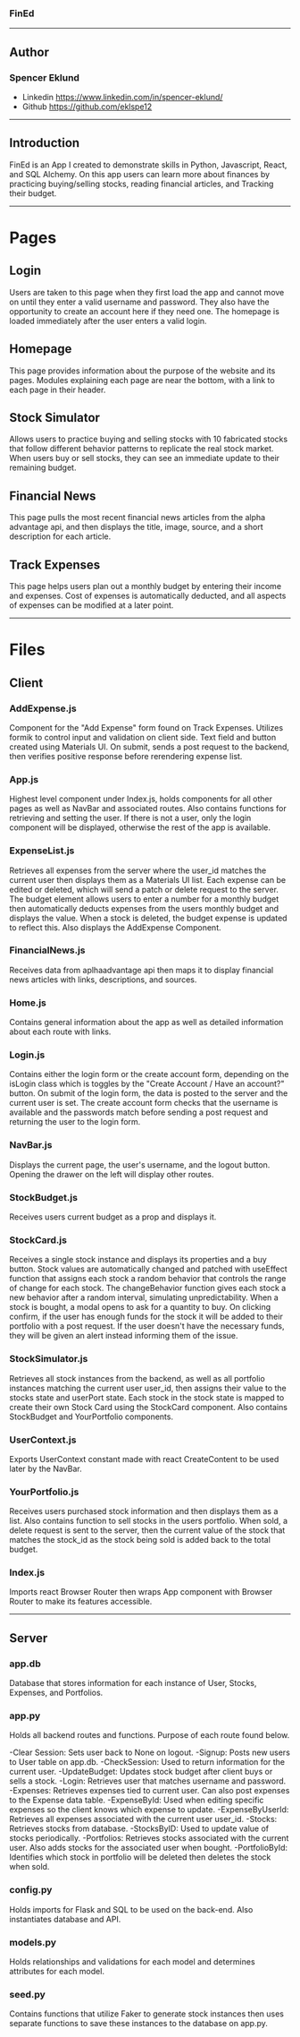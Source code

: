 ### FinEd

---

## Author

### Spencer Eklund

- Linkedin https://www.linkedin.com/in/spencer-eklund/
- Github https://github.com/eklspe12

---

## Introduction

FinEd is an App I created to demonstrate skills in Python, Javascript, React, and SQL Alchemy. On this app users can learn more about finances by practicing buying/selling stocks, reading financial articles, and Tracking their budget.

---

# Pages

## Login

Users are taken to this page when they first load the app and cannot move on until they enter a valid username and password. They also have the opportunity to create an account here if they need one. The homepage is loaded immediately after the user enters a valid login.

## Homepage

This page provides information about the purpose of the website and its pages. Modules explaining each page are near the bottom, with a link to each page in their header.

## Stock Simulator

Allows users to practice buying and selling stocks with 10 fabricated stocks that follow different behavior patterns to replicate the real stock market. When users buy or sell stocks, they can see an immediate update to their remaining budget.

## Financial News

This page pulls the most recent financial news articles from the alpha advantage api, and then displays the title, image, source, and a short description for each article.

## Track Expenses

This page helps users plan out a monthly budget by entering their income and expenses. Cost of expenses is automatically deducted, and all aspects of expenses can be modified at a later point.

---

# Files

## Client

### AddExpense.js

Component for the "Add Expense" form found on Track Expenses. Utilizes formik to control input and validation on client side. Text field and button created using Materials UI. On submit, sends a post request to the backend, then verifies positive response before rerendering expense list.

### App.js

Highest level component under Index.js, holds components for all other pages as well as NavBar and associated routes. Also contains functions for retrieving and setting the user. If there is not a user, only the login component will be displayed, otherwise the rest of the app is available.

### ExpenseList.js

Retrieves all expenses from the server where the user_id matches the current user then displays them as a Materials UI list. Each expense can be edited or deleted, which will send a patch or delete request to the server. The budget element allows users to enter a number for a monthly budget then automatically deducts expenses from the users monthly budget and displays the value. When a stock is deleted, the budget expense is updated to reflect this. Also displays the AddExpense Component.

### FinancialNews.js

Receives data from aplhaadvantage api then maps it to display financial news articles with links, descriptions, and sources.

### Home.js

Contains general information about the app as well as detailed information about each route with links.

### Login.js

Contains either the login form or the create account form, depending on the isLogin class which is toggles by the "Create Account / Have an account?" button. On submit of the login form, the data is posted to the server and the current user is set. The create account form checks that the username is available and the passwords match before sending a post request and returning the user to the login form.

### NavBar.js

Displays the current page, the user's username, and the logout button. Opening the drawer on the left will display other routes.

### StockBudget.js

Receives users current budget as a prop and displays it.

### StockCard.js

Receives a single stock instance and displays its properties and a buy button. Stock values are automatically changed and patched with useEffect function that assigns each stock a random behavior that controls the range of change for each stock. The changeBehavior function gives each stock a new behavior after a random interval, simulating unpredictability. When a stock is bought, a modal opens to ask for a quantity to buy. On clicking confirm, if the user has enough funds for the stock it will be added to their portfolio with a post request. If the user doesn't have the necessary funds, they will be given an alert instead informing them of the issue.

### StockSimulator.js

Retrieves all stock instances from the backend, as well as all portfolio instances matching the current user user_id, then assigns their value to the stocks state and userPort state. Each stock in the stock state is mapped to create their own Stock Card using the StockCard component. Also contains StockBudget and YourPortfolio components.

### UserContext.js

Exports UserContext constant made with react CreateContent to be used later by the NavBar.

### YourPortfolio.js

Receives users purchased stock information and then displays them as a list. Also contains function to sell stocks in the users portfolio. When sold, a delete request is sent to the server, then the current value of the stock that matches the stock_id as the stock being sold is added back to the total budget.

### Index.js

Imports react Browser Router then wraps App component with Browser Router to make its features accessible.

---

## Server

### app.db

Database that stores information for each instance of User, Stocks, Expenses, and Portfolios.

### app.py

Holds all backend routes and functions. Purpose of each route found below.

-Clear Session: Sets user back to None on logout.
-Signup: Posts new users to User table on app.db.
-CheckSession: Used to return information for the current user.
-UpdateBudget: Updates stock budget after client buys or sells a stock.
-Login: Retrieves user that matches username and password.
-Expenses: Retrieves expenses tied to current user. Can also post expenses to the Expense data table.
-ExpenseById: Used when editing specific expenses so the client knows which expense to update.
-ExpenseByUserId: Retrieves all expenses associated with the current user user_id.
-Stocks: Retrieves stocks from database.
-StocksByID: Used to update value of stocks periodically.
-Portfolios: Retrieves stocks associated with the current user. Also adds stocks for the associated user when bought.
-PortfolioById: Identifies which stock in portfolio will be deleted then deletes the stock when sold.

### config.py

Holds imports for Flask and SQL to be used on the back-end. Also instantiates database and API.

### models.py

Holds relationships and validations for each model and determines attributes for each model.

### seed.py

Contains functions that utilize Faker to generate stock instances then uses separate functions to save these instances to the database on app.py.
